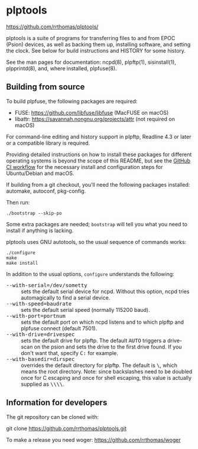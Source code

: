# plptools

https://github.com/rrthomas/plptools/

plptools is a suite of programs for transferring files to and from EPOC
(Psion) devices, as well as backing them up, installing software, and
setting the clock. See below for build instructions and HISTORY for some
history.

See the man pages for documentation: ncpd(8), plpftp(1), sisinstall(1),
plpprintd(8), and, where installed, plpfuse(8).


## Building from source

To build plpfuse, the following packages are required:

* FUSE: https://github.com/libfuse/libfuse (MacFUSE on macOS)
* libattr: https://savannah.nongnu.org/projects/attr (not required on macOS)

For command-line editing and history support in plpftp, Readline 4.3 or later or a compatible library is required.

Providing detailed instructions on how to install these packages for different operating systems is beyond the scope of this README, but see the [GitHub CI workflow](.github/workflows/c-cpp.yml) for the necessary install and configuration steps for Ubuntu/Debian and macOS.

If building from a git checkout, you’ll need the following packages installed: automake, autoconf, pkg-config.

Then run:

```
./bootstrap --skip-po
```

Some extra packages are needed; `bootstrap` will tell you what you need to install if anything is lacking.

plptools uses GNU autotools, so the usual sequence of commands works:

```
./configure
make
make install
```

In addition to the usual options, `configure` understands the following:

<dl>
<dt><tt>--with-serial=/dev/sometty</tt></dt>
<dd>sets the default serial device for ncpd. Without this option, ncpd tries automagically to find a serial device.</dd>
<dt><tt>--with-speed=baudrate</tt></dt>
<dd>sets the default serial speed (normally 115200 baud).</dd>
<dt><tt>--with-port=portnum</tt></dt>
<dd>sets the default port on which ncpd listens and to which plpftp and plpfuse connect (default 7501).</dd>
<dt><tt>--with-drive=drivespec</tt></dt>
<dd>sets the default drive for plpftp. The default <tt>AUTO</tt> triggers a drive-scan on the psion and sets the drive to the first drive found. If you don't want that, specify <tt>C:</tt> for example.</dd>
<dt><tt>--with-basedir=dirspec</tt></dt>
<dd>overrides the default directory for plpftp. The default is <tt>\</tt>,  which means the root directory. Note: since backslashes need to be doubled once for C escaping and once for shell escaping, this value is actually supplied as <tt>\\\\</tt>.</dd>


## Information for developers

The git repository can be cloned with:

git clone https://github.com/rrthomas/plptools.git

To make a release you need woger: https://github.com/rrthomas/woger
